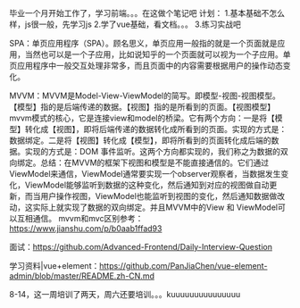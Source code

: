 毕业一个月开始工作了，学习前端。。。在这做个笔记吧
计划：
1.基本基础不怎么样，js很一般，先学习js
2.学了vue基础，看文档。。。
3.练习实战吧

SPA：单页应用程序（SPA）。顾名思义，单页应用一般指的就是一个页面就是应用，当然也可以是一个子应用，比如说知乎的一个页面就可以视为一个子应用。单页应用程序中一般交互处理非常多，而且页面中的内容需要根据用户的操作动态变化。

MVVM：MVVM是Model-View-ViewModel的简写。即模型-视图-视图模型。【模型】指的是后端传递的数据。【视图】指的是所看到的页面。【视图模型】mvvm模式的核心，它是连接view和model的桥梁。它有两个方向：一是将【模型】转化成【视图】，即将后端传递的数据转化成所看到的页面。实现的方式是：数据绑定。二是将【视图】转化成【模型】，即将所看到的页面转化成后端的数据。实现的方式是：DOM 事件监听。这两个方向都实现的，我们称之为数据的双向绑定。总结：在MVVM的框架下视图和模型是不能直接通信的。它们通过ViewModel来通信，ViewModel通常要实现一个observer观察者，当数据发生变化，ViewModel能够监听到数据的这种变化，然后通知到对应的视图做自动更新，而当用户操作视图，ViewModel也能监听到视图的变化，然后通知数据做改动，这实际上就实现了数据的双向绑定。并且MVVM中的View 和 ViewModel可以互相通信。
mvvm和mvc区别参考：https://www.jianshu.com/p/b0aab1ffad93

面试：https://github.com/Advanced-Frontend/Daily-Interview-Question

学习资料|vue+element：https://github.com/PanJiaChen/vue-element-admin/blob/master/README.zh-CN.md



8-14，这一周培训了两天，周六还要培训。。。kuuuuuuuuuuuuuuu

